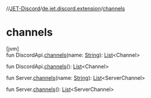 //[JET-Discord](../../index.md)/[de.jet.discord.extension](index.md)/[channels](channels.md)

# channels

[jvm]\
fun DiscordApi.[channels](channels.md)(name: [String](https://kotlinlang.org/api/latest/jvm/stdlib/kotlin/-string/index.html)): [List](https://kotlinlang.org/api/latest/jvm/stdlib/kotlin.collections/-list/index.html)&lt;Channel&gt;

fun DiscordApi.[channels](channels.md)(): [List](https://kotlinlang.org/api/latest/jvm/stdlib/kotlin.collections/-list/index.html)&lt;Channel&gt;

fun Server.[channels](channels.md)(name: [String](https://kotlinlang.org/api/latest/jvm/stdlib/kotlin/-string/index.html)): [List](https://kotlinlang.org/api/latest/jvm/stdlib/kotlin.collections/-list/index.html)&lt;ServerChannel&gt;

fun Server.[channels](channels.md)(): [List](https://kotlinlang.org/api/latest/jvm/stdlib/kotlin.collections/-list/index.html)&lt;ServerChannel&gt;
